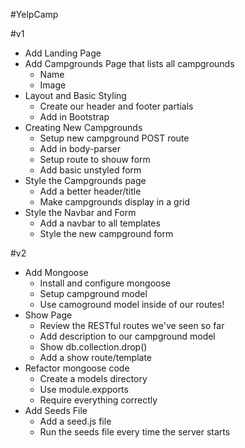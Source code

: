 #YelpCamp

#v1
* Add Landing Page
* Add Campgrounds Page that lists all campgrounds
	* Name
	* Image
* Layout and Basic Styling
	* Create our header and footer partials
	* Add in Bootstrap
* Creating New Campgrounds
	* Setup new campground POST route
	* Add in body-parser
	* Setup route to shouw form
	* Add basic unstyled form
* Style the Campgrounds page
	* Add a better header/title
	* Make campgrounds display in a grid
* Style the Navbar and Form
	* Add a navbar to all templates
	* Style the new campground form

#v2
* Add Mongoose
	* Install and configure mongoose
	* Setup campground model
	* Use camoground model inside of our routes!
* Show Page
	* Review the RESTful routes we've seen so far
	* Add description to our campground model
	* Show db.collection.drop()
	* Add a show route/template
* Refactor mongoose code
	* Create a models directory
	* Use module.expports
	* Require everything correctly
* Add Seeds File
	* Add a seed.js file
	* Run the seeds file every time the server starts
	


